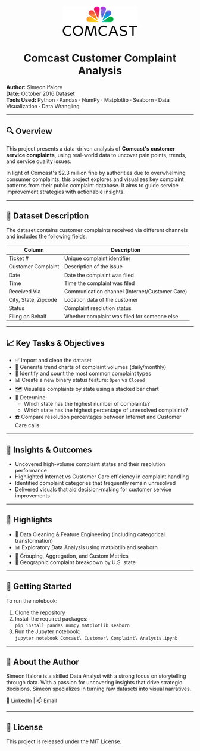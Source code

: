 <p align="center">
  <img src="https://github.com/SimeonIfalore/Comcast-Complaint-Analysis/blob/main/Comcast.svg.png" alt="Comcast Logo" width="200"/>
</p>

<h1 align="center">Comcast Customer Complaint Analysis</h1>

**Author:** Simeon Ifalore  
**Date:** October 2016 Dataset  
**Tools Used:** Python · Pandas · NumPy · Matplotlib · Seaborn · Data Visualization · Data Wrangling

---

## 🔍 Overview

This project presents a data-driven analysis of **Comcast's customer service complaints**, using real-world data to uncover pain points, trends, and service quality issues.

In light of Comcast's $2.3 million fine by authorities due to overwhelming consumer complaints, this project explores and visualizes key complaint patterns from their public complaint database. It aims to guide service improvement strategies with actionable insights.

---

## 📁 Dataset Description

The dataset contains customer complaints received via different channels and includes the following fields:

| Column              | Description                                      |
|---------------------|--------------------------------------------------|
| Ticket #            | Unique complaint identifier                     |
| Customer Complaint  | Description of the issue                        |
| Date                | Date the complaint was filed                    |
| Time                | Time the complaint was filed                    |
| Received Via        | Communication channel (Internet/Customer Care) |
| City, State, Zipcode| Location data of the customer                   |
| Status              | Complaint resolution status                     |
| Filing on Behalf    | Whether complaint was filed for someone else    |

---

## 📈 Key Tasks & Objectives

- ✅ Import and clean the dataset
- 📅 Generate trend charts of complaint volumes (daily/monthly)
- 🧾 Identify and count the most common complaint types
- 📊 Create a new binary status feature: `Open` vs `Closed`
- 🗺️ Visualize complaints by state using a stacked bar chart
- 🔎 Determine:
  - Which state has the highest number of complaints?
  - Which state has the highest percentage of unresolved complaints?
- ☎️ Compare resolution percentages between Internet and Customer Care calls

---

## 🧠 Insights & Outcomes

- Uncovered high-volume complaint states and their resolution performance
- Highlighted Internet vs Customer Care efficiency in complaint handling
- Identified complaint categories that frequently remain unresolved
- Delivered visuals that aid decision-making for customer service improvements

---

## 📌 Highlights

- 🧹 Data Cleaning & Feature Engineering (including categorical transformation)
- 📊 Exploratory Data Analysis using matplotlib and seaborn
- 🧮 Grouping, Aggregation, and Custom Metrics
- 📍 Geographic complaint breakdown by U.S. state

---

## 🚀 Getting Started

To run the notebook:

1. Clone the repository
2. Install the required packages:  
   `pip install pandas numpy matplotlib seaborn`
3. Run the Jupyter notebook:  
   `jupyter notebook Comcast\ Customer\ Complaint\ Analysis.ipynb`

---

## 💼 About the Author

Simeon Ifalore is a skilled Data Analyst with a strong focus on storytelling through data. With a passion for uncovering insights that drive strategic decisions, Simeon specializes in turning raw datasets into visual narratives.

[🔗 LinkedIn](https://www.linkedin.com/in/simeonifalore/) | [📫 Email](mailto:your_email@example.com)

---

## 📝 License

This project is released under the MIT License.

